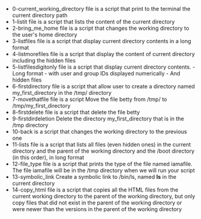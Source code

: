 - 0-current_working_directory file is a script that print to the terminal the current directory path
- 1-listit file is a script that lists the content of the current directory
- 2-bring_me_home file is a script that changes the working directory to the user's home directory
- 3-listfiles file is a script that display current directory contents in a long format
- 4-listmorefiles file is a script that display the content of current directory including the hidden files
- 5-listfilesdigitonly file is a script that display current directory contents.
  	  - Long format
	  - with user and group IDs displayed numerically
	  - And hidden files
- 6-firstdirectory file is a script that allow user to create a directory named my_first_directory in the /tmp/ directory
- 7-movethatfile file is a script Move the file betty from /tmp/ to /tmp/my_first_directory
- 8-firstdelete file is a script that delete the file betty
- 9-firstdirdeletion Delete the directory my_first_directory that is in the /tmp directory
- 10-back is a script that changes the working directory to the previous one
- 11-lists file is a script that lists all files (even hidden ones) in the current directory and the parent of the working directory and the /boot directory (in this order), in long format
- 12-file_type file is a script that prints the type of the file named iamafile. The file iamafile will be in the /tmp directory when we will run your script
- 13-symbolic_link Create a symbolic link to /bin/ls, named __ls__ in the current directory
- 14-copy_html file is a script that copies all the HTML files from the current working directory to the parent of the working directory, but only copy files that did not exist in the parent of the working directory or were newer than the versions in the parent of the working directory